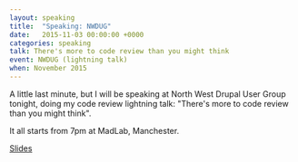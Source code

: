 ```yaml
---
layout: speaking
title:  "Speaking: NWDUG"
date:   2015-11-03 00:00:00 +0000
categories: speaking
talk: There's more to code review than you might think
event: NWDUG (lightning talk)
when: November 2015
---
```


A little last minute, but I will be speaking at North West Drupal User Group tonight, doing my code review lightning talk: "There's more to code review than you might think".

It all starts from 7pm at MadLab, Manchester.

[Slides](https://speakerdeck.com/thatdamnqa/theres-more-to-code-reviews-than-you-might-think-lightning-talk)
